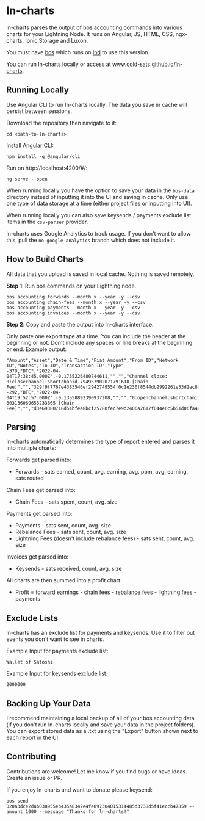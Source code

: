# ln-charts

ln-charts parses the output of bos accounting commands into various charts for your Lightning Node. It runs on Angular, JS, HTML, CSS, ngx-charts, Ionic Storage and Luxon.

You must have [bos](https://github.com/alexbosworth/balanceofsatoshis) which runs on [lnd](https://github.com/lightningnetwork/lnd) to use this version.

You can run ln-charts locally or access at www.cold-sats.github.io/ln-charts.

## Running Locally

Use Angular CLI to run ln-charts locally. The data you save in cache will persist between sessions.

Download the repository then navigate to it:
```
cd <path-to-ln-charts>
```

Install Angular CLI:
```
npm install -g @angular/cli
```

Run on http://localhost:4200/#/:
```
ng serve --open
```

When running locally you have the option to save your data in the `bos-data` directory instead of inputting it into the UI and saving in cache. Only use one type of data storage at a time (either project files or inputting into UI).

When running locally you can also save keysends / payments exclude list items in the `csv-parser` provider.

ln-charts uses Google Analytics to track usage. If you don't want to allow this, pull the `no-google-analytics` branch which does not include it.

## How to Build Charts

All data that you upload is saved in local cache. Nothing is saved remotely.

**Step 1**: Run bos commands on your Lightning node.

```
bos accounting forwards --month x --year -y --csv
bos accounting chain-fees --month x --year -y --csv
bos accounting payments --month x --year -y --csv
bos accounting invoices --month x --year -y --csv
```

**Step 2**: Copy and paste the output into ln-charts interface.

Only paste one export type at a time. You can include the header at the beginning or not. Don't include any spaces or line breaks at the beginning or end. Example output:

```
"Amount","Asset","Date & Time","Fiat Amount","From ID","Network ID","Notes","To ID","Transaction ID","Type"
-378,"BTC","2022-04-04T17:38:45.000Z",-0.1755226480744611,"","","Channel close: 0:closechannel:shortchanid-794957902071791618 [Chain Fee]","","329f9f7767e4383546ef2942749554f0c1e230f8544db2992261e53d2ec8f365:fee","fee:network"
-292,"BTC","2022-04-04T19:52:57.000Z",-0.13558892390937208,"","","0:openchannel:shortchanid-803136069653233665 [Chain Fee]","","d3e69380718d54bfea8bcf25780fec7e9d2406a2617f044e6c5b51d06fa48a3c:fee","fee:network"
```

## Parsing

ln-charts automatically determines the type of report entered and parses it into multiple charts:

Forwards get parsed into:
- Forwards - sats earned, count, avg. earning, avg. ppm, avg. earning, sats routed

Chain Fees get parsed into:
- Chain Fees - sats spent, count, avg. size

Payments get parsed into:
- Payments - sats sent, count, avg. size
- Rebalance Fees - sats sent, count, avg. size
- Lightning Fees (doesn't include rebalance fees) - sats sent, count, avg. size

Invoices get parsed into:
- Keysends - sats received, count, avg. size

All charts are then summed into a profit chart:
- Profit = forward earnings - chain fees - rebalance fees - lightning fees - payments

## Exclude Lists

ln-charts has an exclude list for payments and keysends. Use it to filter out events you don't want to see in charts.

Example Input for payments exclude list:
```
Wallet of Satoshi
```

Example Input for keysends exclude list:
```
2000000
```

## Backing Up Your Data

I recommend maintaining a local backup of all of your bos accounting data (if you don't run ln-charts locally and save your data in the project folders). You can export stored data as a .txt using the "Export" button shown next to each report in the UI.

## Contributing

Contributions are welcome! Let me know if you find bugs or have ideas. Create an issue or PR.

If you enjoy ln-charts and want to donate please keysend:
```
bos send 020a3dce2dab038955eb435a8342e4fe897304015314485d3738d5f41eccb47859 --amount 1000 --message "Thanks for ln-charts!"
```
